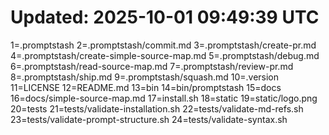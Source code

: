 # Updated: 2025-10-01 09:49:39 UTC
1=.promptstash
2=.promptstash/commit.md
3=.promptstash/create-pr.md
4=.promptstash/create-simple-source-map.md
5=.promptstash/debug.md
6=.promptstash/read-source-map.md
7=.promptstash/review-pr.md
8=.promptstash/ship.md
9=.promptstash/squash.md
10=.version
11=LICENSE
12=README.md
13=bin
14=bin/promptstash
15=docs
16=docs/simple-source-map.md
17=install.sh
18=static
19=static/logo.png
20=tests
21=tests/validate-installation.sh
22=tests/validate-md-refs.sh
23=tests/validate-prompt-structure.sh
24=tests/validate-syntax.sh